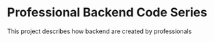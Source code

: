 # Professional Backend Code Series 

This project describes how backend are created by professionals

